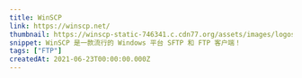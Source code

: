 ```yaml
---
title: WinSCP
link: https://winscp.net/
thumbnail: https://winscp-static-746341.c.cdn77.org/assets/images/logos/logo.png
snippet: WinSCP 是一款流行的 Windows 平台 SFTP 和 FTP 客户端！
tags: ["FTP"]
createdAt: 2021-06-23T00:00:00.000Z
---
```

